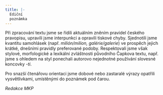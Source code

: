 ```yaml
---
title: |-
  Ediční
  poznámka
---
```


Při zpracování textu jsme se řídili aktuálním zněním pravidel českého pravopisu, upravili jsme interpunkci a opravili tiskové chyby. Sjednotili jsme kvantitu samohlásek (např. _milión/milion, galérie/galerie_) ve prospěch jejich krátké, dnešními pravidly preferované podoby. Respektovali jsme však stylové, morfologické a lexikální zvláštnosti původního Čapkova textu, např. jsme s ohledem na styl ponechali autorovo nejednotné používání slovesné koncovky -_ti_.

Pro snazší čtenářovu orientaci jsme dobové nebo zastaralé výrazy opatřili vysvětlivkami, umístěnými do poznámek pod čarou.

_Redakce MKP_
